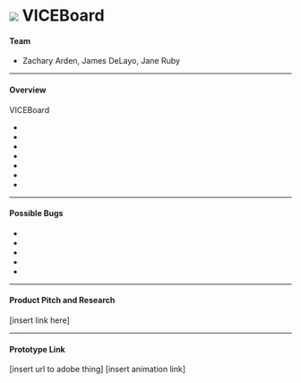 # ![](https://ga-dash.s3.amazonaws.com/production/assets/logo-9f88ae6c9c3871690e33280fcf557f33.png) VICEBoard

#### Team

* Zachary Arden, James DeLayo, Jane Ruby

---

 #### Overview

VICEBoard

-
-
-
-
-
-
-

---

#### Possible Bugs

-
-
-
-
-

---

#### Product Pitch and Research

[insert link here]

---

#### Prototype Link

[insert url to adobe thing]
[insert animation link]
